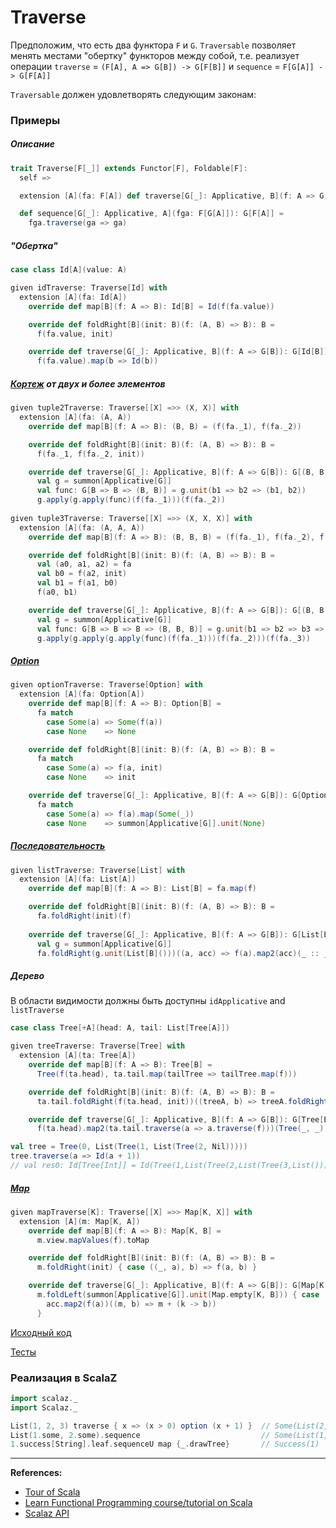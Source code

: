 # Traverse

Предположим, что есть два функтора `F` и `G`.
`Traversable` позволяет менять местами "обертку" функторов между собой, 
т.е. реализует операции `traverse` = `(F[A], A => G[B]) -> G[F[B]]` и `sequence` = `F[G[A]] -> G[F[A]]`

`Traversable` должен удовлетворять следующим законам:


### Примеры

##### Описание 

```scala
trait Traverse[F[_]] extends Functor[F], Foldable[F]:
  self =>

  extension [A](fa: F[A]) def traverse[G[_]: Applicative, B](f: A => G[B]): G[F[B]]

  def sequence[G[_]: Applicative, A](fga: F[G[A]]): G[F[A]] =
    fga.traverse(ga => ga)
```

##### "Обертка"

```scala
case class Id[A](value: A)

given idTraverse: Traverse[Id] with
  extension [A](fa: Id[A])
    override def map[B](f: A => B): Id[B] = Id(f(fa.value))

    override def foldRight[B](init: B)(f: (A, B) => B): B =
      f(fa.value, init)

    override def traverse[G[_]: Applicative, B](f: A => G[B]): G[Id[B]] =
      f(fa.value).map(b => Id(b))
```

##### [Кортеж](../../scala/collections/tuple) от двух и более элементов

```scala
given tuple2Traverse: Traverse[[X] =>> (X, X)] with
  extension [A](fa: (A, A))
    override def map[B](f: A => B): (B, B) = (f(fa._1), f(fa._2))

    override def foldRight[B](init: B)(f: (A, B) => B): B =
      f(fa._1, f(fa._2, init))

    override def traverse[G[_]: Applicative, B](f: A => G[B]): G[(B, B)] =
      val g = summon[Applicative[G]]
      val func: G[B => B => (B, B)] = g.unit(b1 => b2 => (b1, b2))
      g.apply(g.apply(func)(f(fa._1)))(f(fa._2))
      
given tuple3Traverse: Traverse[[X] =>> (X, X, X)] with
  extension [A](fa: (A, A, A))
    override def map[B](f: A => B): (B, B, B) = (f(fa._1), f(fa._2), f(fa._3))

    override def foldRight[B](init: B)(f: (A, B) => B): B =
      val (a0, a1, a2) = fa
      val b0 = f(a2, init)
      val b1 = f(a1, b0)
      f(a0, b1)

    override def traverse[G[_]: Applicative, B](f: A => G[B]): G[(B, B, B)] =
      val g = summon[Applicative[G]]
      val func: G[B => B => B => (B, B, B)] = g.unit(b1 => b2 => b3 => (b1, b2, b3))
      g.apply(g.apply(g.apply(func)(f(fa._1)))(f(fa._2)))(f(fa._3))
```

##### [Option](../../scala/fp/functional-error-handling)

```scala
given optionTraverse: Traverse[Option] with
  extension [A](fa: Option[A])
    override def map[B](f: A => B): Option[B] =
      fa match
        case Some(a) => Some(f(a))
        case None    => None

    override def foldRight[B](init: B)(f: (A, B) => B): B =
      fa match
        case Some(a) => f(a, init)
        case None    => init

    override def traverse[G[_]: Applicative, B](f: A => G[B]): G[Option[B]] =
      fa match
        case Some(a) => f(a).map(Some(_))
        case None    => summon[Applicative[G]].unit(None)
```

##### [Последовательность](../../scala/collections)

```scala
given listTraverse: Traverse[List] with
  extension [A](fa: List[A])
    override def map[B](f: A => B): List[B] = fa.map(f)

    override def foldRight[B](init: B)(f: (A, B) => B): B =
      fa.foldRight(init)(f)
      
    override def traverse[G[_]: Applicative, B](f: A => G[B]): G[List[B]] =
      val g = summon[Applicative[G]]
      fa.foldRight(g.unit(List[B]()))((a, acc) => f(a).map2(acc)(_ :: _))
```

##### Дерево

В области видимости должны быть доступны `idApplicative` and `listTraverse`

```scala
case class Tree[+A](head: A, tail: List[Tree[A]])

given treeTraverse: Traverse[Tree] with
  extension [A](ta: Tree[A])
    override def map[B](f: A => B): Tree[B] =
      Tree(f(ta.head), ta.tail.map(tailTree => tailTree.map(f)))

    override def foldRight[B](init: B)(f: (A, B) => B): B =
      ta.tail.foldRight(f(ta.head, init))((treeA, b) => treeA.foldRight(b)(f))

    override def traverse[G[_]: Applicative, B](f: A => G[B]): G[Tree[B]] =
      f(ta.head).map2(ta.tail.traverse(a => a.traverse(f)))(Tree(_, _))

val tree = Tree(0, List(Tree(1, List(Tree(2, Nil)))))
tree.traverse(a => Id(a + 1))
// val res0: Id[Tree[Int]] = Id(Tree(1,List(Tree(2,List(Tree(3,List()))))))
```

##### [Map](../../scala/collections/maps)

```scala
given mapTraverse[K]: Traverse[[X] =>> Map[K, X]] with
  extension [A](m: Map[K, A])
    override def map[B](f: A => B): Map[K, B] =
      m.view.mapValues(f).toMap

    override def foldRight[B](init: B)(f: (A, B) => B): B =
      m.foldRight(init) { case ((_, a), b) => f(a, b) }

    override def traverse[G[_]: Applicative, B](f: A => G[B]): G[Map[K, B]] =
      m.foldLeft(summon[Applicative[G]].unit(Map.empty[K, B])) { case (acc, (k, a)) =>
        acc.map2(f(a))((m, b) => m + (k -> b))
      }
```

[Исходный код](https://gitflic.ru/project/artemkorsakov/scalabook/blob?file=examples%2Fsrc%2Fmain%2Fscala%2Ftypeclass%2Fmonad%2FTraverse.scala&plain=1)

[Тесты](https://gitflic.ru/project/artemkorsakov/scalabook/blob?file=examples%2Fsrc%2Ftest%2Fscala%2Ftypeclass%2Fmonad%2FTraverseSuite.scala)


### Реализация в ScalaZ

```scala
import scalaz._
import Scalaz._

List(1, 2, 3) traverse { x => (x > 0) option (x + 1) }  // Some(List(2, 3, 4))
List(1.some, 2.some).sequence                           // Some(List(1, 2))
1.success[String].leaf.sequenceU map {_.drawTree}       // Success(1)
```


---

**References:**
- [Tour of Scala](https://tourofscala.com/scala/traversable)
- [Learn Functional Programming course/tutorial on Scala](https://github.com/dehun/learn-fp)
- [Scalaz API](https://javadoc.io/doc/org.scalaz/scalaz-core_3/7.3.6/scalaz/Traverse.html)
